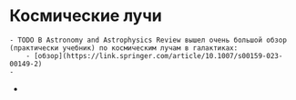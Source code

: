 # Космические лучи
	- TODO В Astronomy and Astrophysics Review вышел очень большой обзор (практически учебник) по космическим лучам в галактиках:
		- [обзор](https://link.springer.com/article/10.1007/s00159-023-00149-2)
	-
-